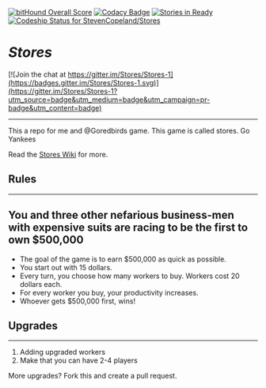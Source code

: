 [![bitHound Overall Score](https://www.bithound.io/github/StevenCopeland/Stores/badges/score.svg)](https://www.bithound.io/github/StevenCopeland/Stores)
[![Codacy Badge](https://api.codacy.com/project/badge/Grade/9fd51a1838694d5d9a7247bdb0b9623b)](https://www.codacy.com/app/StevenCopeland/Stores?utm_source=github.com&utm_medium=referral&utm_content=StevenCopeland/Stores&utm_campaign=badger)
[![Stories in Ready](https://badge.waffle.io/StevenCopeland/Stores.png?label=ready&title=Ready)](https://waffle.io/StevenCopeland/Stores)
[ ![Codeship Status for StevenCopeland/Stores](https://app.codeship.com/projects/dfe84640-e675-0134-436e-7ae8f44ec953/status?branch=master)](https://app.codeship.com/projects/206824)

# ***Stores***

[![Join the chat at https://gitter.im/Stores/Stores-1](https://badges.gitter.im/Stores/Stores-1.svg)](https://gitter.im/Stores/Stores-1?utm_source=badge&utm_medium=badge&utm_campaign=pr-badge&utm_content=badge)
<hr/>
This a repo for me and @Goredbirds game. This game is called stores. Go Yankees

Read the <a href="https://github.com/StevenCopeland/Stores/wiki">Stores Wiki</a> for more.

## Rules
<hr/>
<h2>You and three other nefarious business-men with expensive suits are racing to be the first to own $500,000</h2>
<ul id="rules">
<li>The goal of the game is to earn $500,000 as quick as possible.</li>
<li>You start out with 15 dollars.</li>
<li>Every turn, you choose how many workers to buy. Workers cost 20 dollars each.</li>
<li>For every worker you buy, your productivity increases.</li>
<li>Whoever gets $500,000 first, wins!</li>
<!--<li>(Coming soon!) If you have $50 at the end of the round then you will be able to buy one/many employees</li>-->
</ul>

## Upgrades
<hr/>
<ol>
<li>Adding upgraded workers</li>
<li>Make that you can have 2-4 players</li>
</ol>
<p>More upgrades? Fork this and create a pull request.</p>

